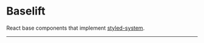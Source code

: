 # Baselift

React base components that implement [styled-system][].

---

[styled-system]: https://styled-system.com/
